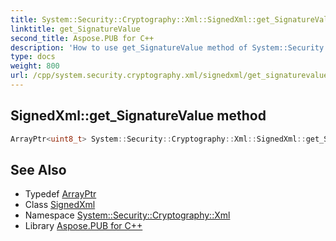 ```yaml
---
title: System::Security::Cryptography::Xml::SignedXml::get_SignatureValue method
linktitle: get_SignatureValue
second_title: Aspose.PUB for C++
description: 'How to use get_SignatureValue method of System::Security::Cryptography::Xml::SignedXml class in C++.'
type: docs
weight: 800
url: /cpp/system.security.cryptography.xml/signedxml/get_signaturevalue/
---
```

## SignedXml::get_SignatureValue method




```cpp
ArrayPtr<uint8_t> System::Security::Cryptography::Xml::SignedXml::get_SignatureValue()
```

## See Also

* Typedef [ArrayPtr](../../../system/arrayptr/)
* Class [SignedXml](../)
* Namespace [System::Security::Cryptography::Xml](../../)
* Library [Aspose.PUB for C++](../../../)
